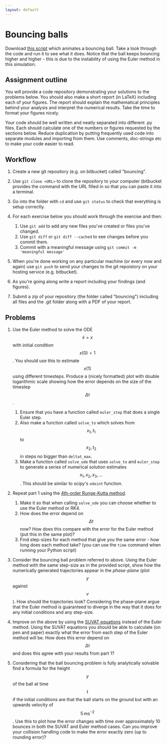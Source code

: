 ```yaml
---
layout: default
---
```


# Bouncing balls

Download [this script](bouncing.py) which animates a bouncing ball.
Take a look through the code and run it to see what it does. Notice that the
ball keeps bouncing higher and higher - this is due to the instability of
using the Euler method in this simulation.

## Assignment outline

You will provide a code repository demonstrating your solutions to the
problems below. You should also make a short report (in LaTeX) including each
of your figures. The report should explain the mathematical principles behind
your analysis and interpret the numerical results. Take the time to format
your figures nicely.

Your code should be well written and neatly separated into different .py
files. Each should calculate one of the numbers or figures requested by the
sections below. Reduce duplication by putting frequently used code into
separate modules and importing from them. Use comments, doc-strings etc to
make your code easier to read.

## Workflow

1. Create a new git repository (e.g. on bitbucket) called "bouncing".

2. Use `git clone <URL>` to clone the repository to your computer (bitbucket
   provides the command with the URL filled in so that you can paste it into a
   terminal.

3. Go into the folder with `cd` and use `git status` to check that everything
   is setup correctly.

4. For each exercise below you should work through the exercise and then:
   1. Use `git add` to add any new files you've created or files you've
      changed.
   2. Use `git diff` or `git diff --cached` to see changes before you commit
      them.
   3. Commit with a meaningful message using `git commit -m 'meaningful message'`

5. When you're done working on any particular machine (or every now and again)
   use `git push` to send your changes to the git repoistory on your hosting
   service (e.g. bitbucket).

6. As you're going along write a report including your findings (and figures).

7. Submit a zip of your repository (the folder called "bouncing") including
   all files and the .git folder along with a PDF of your report.

## Problems

1. Use the Euler method to solve the ODE $$\dot{x} = x$$ with initial
   condition $$x(0) = 1$$. You should use this to estimate $$x(1)$$ using
   different timesteps. Produce a (nicely formatted) plot with double
   logarithmic scale showing how the error depends on the size of the timestep
   $$\Delta t$$.
   
   1. Ensure that you have a function called `euler_step` that does a single Euler step.
   1. Also make a function called `solve_to` which solves from $$x_1,t_1$$ to $$x_2,t_2$$
   in steps no bigger than `deltat_max`.
   1. Make a function called `solve_ode` that uses `solve_to` and `euler_step` to generate a 
   series of numerical solution estimates $$x_1,x_2,x_3,\dots$$. This should be similar to scipy's
   `odeint` function.

2. Repeat part 1 using the [4th-order Runge-Kutta
   method](https://en.wikipedia.org/wiki/Runge%E2%80%93Kutta_methods#The_Runge.E2.80.93Kutta_method).
   1. Make it so that when calling `solve_ode` you can choose whether to use the Euler
   method or RK4.
   1. How does the error depend on $$\Delta t$$ now? How does this compare
      with the error for the Euler method (put this in the same plot)?
   2. Find step-sizes for each method that give you the same error - how long
      does each method take? (you can use the `time` command when running your
      Python script)

3. Consider the bouncing ball problem referred to above. Using the Euler
   method with the same step-size as in the provided script, show how the
   numerically generated trajectories appear in the *phase-plane* (plot $$y$$
   against $$v$$). How should the trajectories look? Considering the
   phase-plane argue that the Euler method is guaranteed to diverge in the way
   that it does for any initial conditions and any step-size.

4. Improve on the above by using the [SUVAT
   equations](https://en.wikipedia.org/wiki/Equations_of_motion#Uniform_acceleration)
   instead of the Euler method. Using the SUVAT equations you should be able
   to calculate (on pen and paper) exactly what the error from each step of
   the Euler method will be. How does this error depend on $$\Delta t$$ and
   does this agree with your results from part 1?

5. Considering that the ball bouncing problem is fully analytically solvable
   find a formula for the height $$y$$ of the ball at time $$t$$ if the
   initial conditions are that the ball starts on the ground but with an
   upwards velocity of $$5\,\mathrm{ms^{-2}}$$. Use this to plot how the error
   changes with time over approximately 10 bounces in both the SUVAT and Euler
   method cases. Can you improve your collision handling code to make
   the error exactly zero (up to rounding error)?
